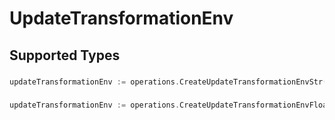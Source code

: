 # UpdateTransformationEnv


## Supported Types

### 

```go
updateTransformationEnv := operations.CreateUpdateTransformationEnvStr(string{/* values here */})
```

### 

```go
updateTransformationEnv := operations.CreateUpdateTransformationEnvFloat32(float32{/* values here */})
```

